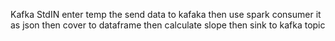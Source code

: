 Kafka StdIN enter temp the send data to kafaka then use spark consumer it as json then cover to dataframe then calculate slope then sink to kafka topic
